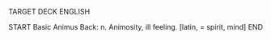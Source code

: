 TARGET DECK
ENGLISH

START
Basic
Animus
Back: n. Animosity, ill feeling. [latin, = spirit, mind]
END
